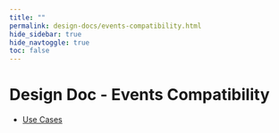 ```yaml
---
title: ""
permalink: design-docs/events-compatibility.html
hide_sidebar: true
hide_navtoggle: true
toc: false
---
```


# Design Doc - Events Compatibility

* [Use Cases](/design-docs/events-compatibility-use-cases.html)
